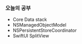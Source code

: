 ### 오늘의 공부

- Core Data stack
- NSManagedObjectModel 
- NSPersistentStoreCoordinator
- SwiftUI SplitView
